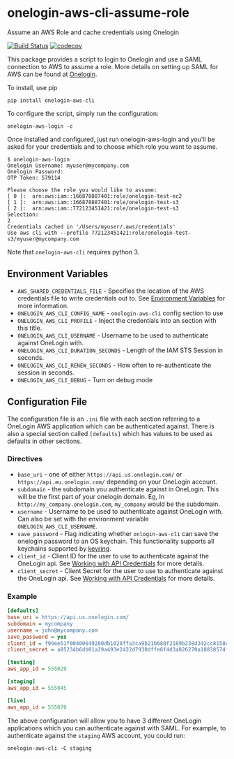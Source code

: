 # onelogin-aws-cli-assume-role
Assume an AWS Role and cache credentials using Onelogin

[![Build Status](https://travis-ci.org/physera/onelogin-aws-cli.svg?branch=master)](https://travis-ci.org/physera/onelogin-aws-cli)
[![codecov](https://codecov.io/gh/physera/onelogin-aws-cli/branch/master/graph/badge.svg)](https://codecov.io/gh/physera/onelogin-aws-cli)

This package provides a script to login to Onelogin and use a SAML connection
to AWS to assume a role. More details on setting up SAML for AWS can be found
at [Onelogin](https://support.onelogin.com/hc/en-us/articles/201174164-Configuring-SAML-for-Amazon-Web-Services-AWS-Single-Role).

To install, use pip

```shell
pip install onelogin-aws-cli
```

To configure the script, simply run the configuration:

```shell
onelogin-aws-login -c
```
Once installed and configured, just run onelogin-aws-login and you'll be asked for your credentials and to choose which role you want to assume.

```shell
$ onelogin-aws-login
Onelogin Username: myuser@mycompany.com
Onelogin Password:
OTP Token: 579114

Please choose the role you would like to assume:
[ 0 ]:  arn:aws:iam::166878887401:role/onelogin-test-ec2
[ 1 ]:  arn:aws:iam::166878887401:role/onelogin-test-s3
[ 2 ]:  arn:aws:iam::772123451421:role/onelogin-test-s3
Selection:
2
Credentials cached in '/Users/myuser/.aws/credentials'
Use aws cli with --profile 772123451421:role/onelogin-test-s3/myuser@mycompany.com
```
Note that `onelogin-aws-cli` requires python 3.

## Environment Variables

 - `AWS_SHARED_CREDENTIALS_FILE` - Specifies the location of the AWS credentials
 file to write credentials out to. See
 [Environment Variables](https://docs.aws.amazon.com/cli/latest/userguide/cli-environment.html)
 for more information.
 - `ONELOGIN_AWS_CLI_CONFIG_NAME` - `onelogin-aws-cli` config section to use
 - `ONELOGIN_AWS_CLI_PROFILE` - Inject the credentials into an section with
 this title.
 - `ONELOGIN_AWS_CLI_USERNAME` - Username to be used to authenticate against
 OneLogin with.
 - `ONELOGIN_AWS_CLI_DURATION_SECONDS` - Length of the IAM STS Session in
 seconds.
 - `ONELOGIN_AWS_CLI_RENEW_SECONDS` - How often to re-authenticate the session
 in seconds.
 - `ONELOGIN_AWS_CLI_DEBUG` - Turn on debug mode
 
## Configuration File

The configuration file is an `.ini` file with each section referring to a 
OneLogin AWS application which can be authenticated against. There is also a 
special section called `[defaults]` which has values to be used as defaults in
other sections.

### Directives

 - `base_uri` - one of either `https://api.us.onelogin.com/` or `https://api.eu.onelogin.com/`
 depending on your OneLogin account.
 - `subdomain` - the subdomain you authenticate against in OneLogin. This will
 be the first part of your onelogin domain. Eg, In `http://my_company.onelogin.com`,
 `my_company` would be the subdomain.
 - `username` - Username to be used to authenticate against OneLogin with. Can
 also be set with the environment variable `ONELOGIN_AWS_CLI_USERNAME`.
 - `save_password`  - Flag indicating whether `onlogin-aws-cli` can save the
 onelogin password to an OS keychain. This functionality supports all keychains
 supported by [keyring](https://pypi.python.org/pypi/keyring).
 - `client_id` - Client ID for the user to use to authenticate against the 
 OneLogin api. See [Working with API Credentials](https://developers.onelogin.com/api-docs/1/getting-started/working-with-api-credentials)
 for more details.
 - `client_secret` - Client Secret for the user to use to authenticate against
  the OneLogin api. See [Working with API Credentials](https://developers.onelogin.com/api-docs/1/getting-started/working-with-api-credentials)
 for more details.

### Example

```ini
[defaults]
base_uri = https://api.us.onelogin.com/
subdomain = mycompany
username = john@mycompany.com
save_password = yes
client_id = f99ee51f00400649280db1028ffa3ca9b21b680f2189b238d342cc8158c401c7
client_secret = a85234b6db01a29a493e2422d7930dffe6f4d3a826270a18838574f6b8ef7c3e

[testing]
aws_app_id = 555029

[staging]
aws_app_id = 555045

[live]
aws_app_id = 555070
```

The above configuration will allow you to have 3 different OneLogin
applications which you can authenticate against with SAML. For example, to 
authenticate against the `staging` AWS account, you could run:

    onelogin-aws-cli -C staging
